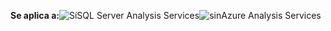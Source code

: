 **Se aplica a:**![Sí](media/yes.png)SQL Server Analysis Services![sin](media/no.png)Azure Analysis Services